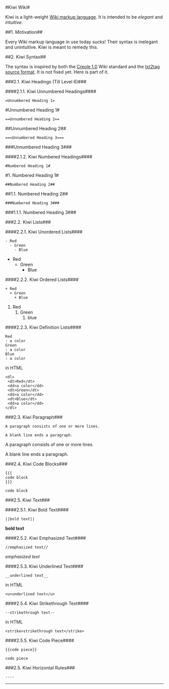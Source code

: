 #Kiwi Wiki#

Kiwi is a light-weight [Wiki markup
language](http://c2.com/cgi/wiki?WikiMarkupLanguage).  It is intended to be
*elegant* and *intuitive*.

##1. Motivation##

Every Wiki markup language in use today sucks!  Their syntax is inelegant and
unintuitive.  Kiwi is meant to remedy this.

##2. Kiwi Syntax##

The syntax is inspired by both the [Creole
1.0](http://www.wikicreole.org/wiki/Creole1.0) Wiki standard and the [txt2tag
source format](http://txt2tags.org/manpage.html#markup).  It is not fixed yet.
Here is part of it.

###2.1. Kiwi Headings (Till Level 6)###

####2.1.1. Kiwi Unnumbered Headings####

```
=Unnumbered Heading 1=
```

#Unnumbered Heading 1#

```
==Unnumbered Heading 2==
```

##Unnumbered Heading 2##

```
===Unnumbered Heading 3===
```

###Unnumbered Heading 3###

####2.1.2. Kiwi Numbered Headings####

```
#Numbered Heading 1#
```

#1. Numbered Heading 1#

```
##Numbered Heading 2##
```

##1.1. Numbered Heading 2##

```
###Numbered Heading 3###
```

###1.1.1. Numbered Heading 3###

###2.2. Kiwi Lists###

####2.2.1. Kiwi Unordered Lists####

```
- Red
  - Green
    - Blue
```

* Red
   * Green
      * Blue

####2.2.2. Kiwi Ordered Lists####

```
+ Red
  + Green
    + Blue
```

1. Red
   1. Green
      1. blue

####2.2.3. Kiwi Definition Lists####

```
Red
: a color
Green
: a color
Blue
: a color
```
in HTML

```
<dl>
 <dt>Red</dt>
 <dd>a color</dd>
 <dt>Green</dt>
 <dd>a color</dd>
 <dt>Blue</dt>
 <dd>a color</dd>
</dl>
```

###2.3. Kiwi Paragraph###

```
A paragraph consists of one or more lines.

A blank line ends a paragraph.
```

A paragraph consists of one or more lines.

A blank line ends a paragraph.

###2.4. Kiwi Code Blocks###

```
{{{
code block
}}}
```

```
code block
```

###2.5. Kiwi Text###

####2.5.1. Kiwi Bold Text####

```
||bold text||
```

**bold text**

####2.5.2. Kiwi Emphasized Text####

```
//emphasized text//
```

*emphasized text*

####2.5.3. Kiwi Underlined Text####

```
__underlined text__
```

in HTML

```
<u>underlined text</u>
```

####2.5.4. Kiwi Strikethrough Text####

```
--strikethrough text--
```

in HTML

```
<strike>strikethrough text</strike>
```

####2.5.5. Kiwi Code Piece####

```
{{code piece}}
```

`code piece`

###2.5. Kiwi Horizontal Rules###

```
----
```

----

